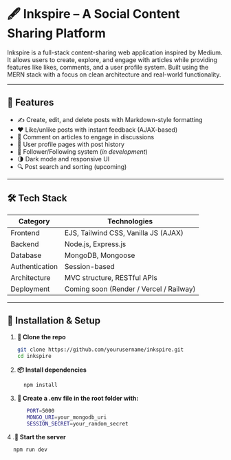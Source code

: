 # 🖋️ Inkspire – A Social Content Sharing Platform

Inkspire is a full-stack content-sharing web application inspired by Medium. It allows users to create, explore, and engage with articles while providing features like likes, comments, and a user profile system. Built using the MERN stack with a focus on clean architecture and real-world functionality.

---

## 🚀 Features

- ✍️ Create, edit, and delete posts with Markdown-style formatting
- ❤️ Like/unlike posts with instant feedback (AJAX-based)
- 💬 Comment on articles to engage in discussions
- 👤 User profile pages with post history
- 🔄 Follower/Following system (*in development*)
- 🌗 Dark mode and responsive UI
- 🔍 Post search and sorting (upcoming)

---

## 🛠️ Tech Stack

| Category         | Technologies                                |
|------------------|---------------------------------------------|
| Frontend         | EJS, Tailwind CSS, Vanilla JS (AJAX)        |
| Backend          | Node.js, Express.js                         |
| Database         | MongoDB, Mongoose                           |
| Authentication   | Session-based                 |
| Architecture     | MVC structure, RESTful APIs                 |
| Deployment       | Coming soon (Render / Vercel / Railway)     |

---


## 🧪 Installation & Setup

1. **🔧 Clone the repo**
   ```bash
   git clone https://github.com/yourusername/inkspire.git
   cd inkspire

2. **📦 Install dependencies**
   ```bash
     npm install

3. **🔐 Create a .env file in the root folder with:**
    ```bash
       PORT=5000
       MONGO_URI=your_mongodb_uri
       SESSION_SECRET=your_random_secret
    
4 .**🚀 Start the server**
  ```bash
    npm run dev


